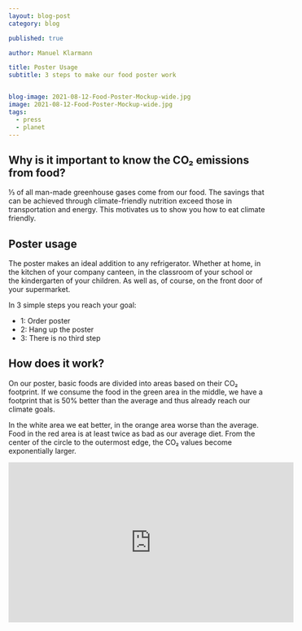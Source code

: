 ```yaml
---
layout: blog-post
category: blog

published: true

author: Manuel Klarmann

title: Poster Usage
subtitle: 3 steps to make our food poster work


blog-image: 2021-08-12-Food-Poster-Mockup-wide.jpg
image: 2021-08-12-Food-Poster-Mockup-wide.jpg
tags:
  - press
  - planet
---
```




## Why is it important to know the CO₂ emissions from food?

⅓ of all man-made greenhouse gases come from our food. The savings that can be achieved through climate-friendly nutrition exceed those in transportation and energy. This motivates us to show you how to eat climate friendly. 


## Poster usage

The poster makes an ideal addition to any refrigerator. Whether at home, in the kitchen of your company canteen, in the classroom of your school or the kindergarten of your children. As well as, of course, on the front door of your supermarket.

In 3 simple steps you reach your goal:

- 1: Order poster
- 2: Hang up the poster
- 3: There is no third step

## How does it work?

On our poster, basic foods are divided into areas based on their CO₂ footprint. If we consume the food in the green area in the middle, we have a footprint that is 50% better than the average and thus already reach our climate goals.

In the white area we eat better, in the orange area worse than the average. Food in the red area is at least twice as bad as our average diet. From the center of the circle to the outermost edge, the CO₂ values become exponentially larger.



<iframe width="560" height="315" src="https://www.youtube.com/embed/PkSjDfKkrgA" title="YouTube video player" frameborder="0" allow="accelerometer; autoplay; clipboard-write; encrypted-media; gyroscope; picture-in-picture" allowfullscreen></iframe>



